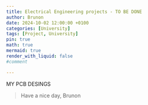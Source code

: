 ```yaml
---
title: Electrical Engineering projects - TO BE DONE
author: Brunon
date: 2024-10-02 12:00:00 +0100
categories: [University]
tags: [Project, University]
pin: true
math: true
mermaid: true
render_with_liquid: false
#comment

---
```


MY PCB DESINGS 

> Have a nice day, Brunon